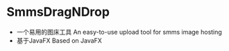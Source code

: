# SmmsDragNDrop
* 一个易用的图床工具 An easy-to-use upload tool for smms image hosting
* 基于JavaFX Based on JavaFX

